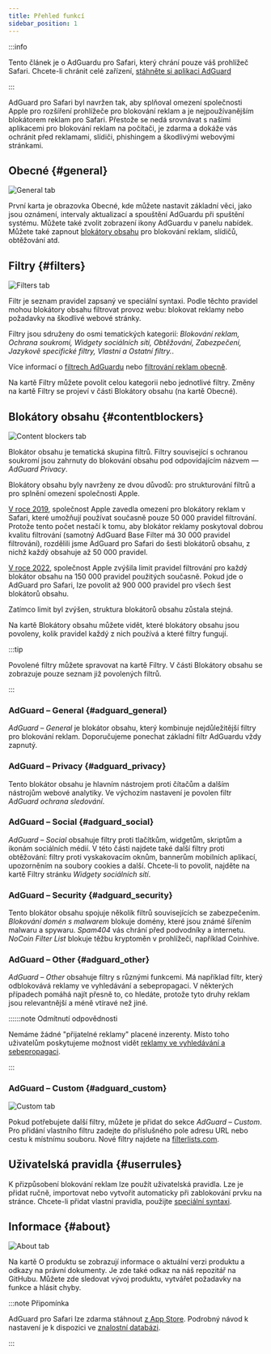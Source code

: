 ```yaml
---
title: Přehled funkcí
sidebar_position: 1
---
```


:::info

Tento článek je o AdGuardu pro Safari, který chrání pouze váš prohlížeč Safari. Chcete-li chránit celé zařízení, [stáhněte si aplikaci AdGuard](https://agrd.io/download-kb-adblock)

:::

AdGuard pro Safari byl navržen tak, aby splňoval omezení společnosti Apple pro rozšíření prohlížeče pro blokování reklam a je nejpoužívanějším blokátorem reklam pro Safari. Přestože se nedá srovnávat s našimi aplikacemi pro blokování reklam na počítači, je zdarma a dokáže vás ochránit před reklamami, slídiči, phishingem a škodlivými webovými stránkami.

## Obecné {#general}

![General tab](https://cdn.adtidy.org/public/Adguard/Blog/AG_for_Safari_in-depth_review/General.png)

První karta je obrazovka Obecné, kde můžete nastavit základní věci, jako jsou oznámení, intervaly aktualizací a spouštění AdGuardu při spuštění systému. Můžete také zvolit zobrazení ikony AdGuardu v panelu nabídek. Můžete také zapnout [blokátory obsahu](#contentblockers) pro blokování reklam, slídičů, obtěžování atd.

## Filtry {#filters}

![Filters tab](https://cdn.adtidy.org/public/Adguard/Blog/AG_for_Safari_in-depth_review/Filters.png)

Filtr je seznam pravidel zapsaný ve speciální syntaxi. Podle těchto pravidel mohou blokátory obsahu filtrovat provoz webu: blokovat reklamy nebo požadavky na škodlivé webové stránky.

Filtry jsou sdruženy do osmi tematických kategorií: *Blokování reklam, Ochrana soukromí, Widgety sociálních sítí, Obtěžování, Zabezpečení, Jazykově specifické filtry, Vlastní a Ostatní filtry.*.

Více informací o [filtrech AdGuardu](/general/ad-filtering/adguard-filters) nebo [filtrování reklam obecně](/general/ad-filtering/how-ad-blocking-works).

Na kartě Filtry můžete povolit celou kategorii nebo jednotlivé filtry. Změny na kartě Filtry se projeví v části Blokátory obsahu (na kartě Obecné).

## Blokátory obsahu {#contentblockers}

![Content blockers tab](https://cdn.adtidy.org/public/Adguard/Blog/AG_for_Safari_in-depth_review/Contentblockers.png)

Blokátor obsahu je tematická skupina filtrů. Filtry související s ochranou soukromí jsou zahrnuty do blokování obsahu pod odpovídajícím názvem — *AdGuard Privacy*.

Blokátory obsahu byly navrženy ze dvou důvodů: pro strukturování filtrů a pro splnění omezení společnosti Apple.

[V roce 2019](https://adguard.com/en/blog/adguard-safari-1-5.html), společnost Apple zavedla omezení pro blokátory reklam v Safari, které umožňují používat současně pouze 50 000 pravidel filtrování. Protože tento počet nestačí k tomu, aby blokátor reklamy poskytoval dobrou kvalitu filtrování (samotný AdGuard Base Filter má 30 000 pravidel filtrování), rozdělili jsme AdGuard pro Safari do šesti blokátorů obsahu, z nichž každý obsahuje až 50 000 pravidel.

[V roce 2022](https://adguard.com/en/blog/adguard-for-safari-1-11.html), společnost Apple zvýšila limit pravidel filtrování pro každý blokátor obsahu na 150 000 pravidel použitých současně. Pokud jde o AdGuard pro Safari, lze povolit až 900 000 pravidel pro všech šest blokátorů obsahu.

Zatímco limit byl zvýšen, struktura blokátorů obsahu zůstala stejná.

Na kartě Blokátory obsahu můžete vidět, které blokátory obsahu jsou povoleny, kolik pravidel každý z nich používá a které filtry fungují.

:::tip

Povolené filtry můžete spravovat na kartě Filtry. V části Blokátory obsahu se zobrazuje pouze seznam již povolených filtrů.

:::

### AdGuard – General {#adguard_general}

*AdGuard – General* je blokátor obsahu, který kombinuje nejdůležitější filtry pro blokování reklam. Doporučujeme ponechat základní filtr AdGuardu vždy zapnutý.

### AdGuard – Privacy {#adguard_privacy}

Tento blokátor obsahu je hlavním nástrojem proti čítačům a dalším nástrojům webové analytiky. Ve výchozím nastavení je povolen filtr *AdGuard ochrana sledování*.

### AdGuard – Social {#adguard_social}

*AdGuard – Social* obsahuje filtry proti tlačítkům, widgetům, skriptům a ikonám sociálních médií. V této části najdete také další filtry proti obtěžování: filtry proti vyskakovacím oknům, bannerům mobilních aplikací, upozorněním na soubory cookies a další. Chcete-li to povolit, najděte na kartě Filtry stránku *Widgety sociálních sítí*.

### AdGuard – Security {#adguard_security}

Tento blokátor obsahu spojuje několik filtrů souvisejících se zabezpečením. *Blokování domén s malwarem* blokuje domény, které jsou známé šířením malwaru a spywaru. *Spam404* vás chrání před podvodníky a internetu. *NoCoin Filter List* blokuje těžbu kryptoměn v prohlížeči, například Coinhive.

### AdGuard – Other {#adguard_other}

*AdGuard – Other* obsahuje filtry s různými funkcemi. Má například filtr, který odblokovává reklamy ve vyhledávání a sebepropagaci. V některých případech pomáhá najít přesně to, co hledáte, protože tyto druhy reklam jsou relevantnější a méně vtíravé než jiné.

::::::note Odmítnutí odpovědnosti

Nemáme žádné "přijatelné reklamy" placené inzerenty. Místo toho uživatelům poskytujeme možnost vidět [reklamy ve vyhledávání a sebepropagaci](/general/ad-filtering/search-ads).

:::

### AdGuard – Custom {#adguard_custom}

![Custom tab](https://cdn.adtidy.org/public/Adguard/Blog/AG_for_Safari_in-depth_review/AGCustom.png)

Pokud potřebujete další filtry, můžete je přidat do sekce *AdGuard – Custom*. Pro přidání vlastního filtru zadejte do příslušného pole adresu URL nebo cestu k místnímu souboru. Nové filtry najdete na [filterlists.com](https://filterlists.com/).

## Uživatelská pravidla {#userrules}

K přizpůsobení blokování reklam lze použít uživatelská pravidla. Lze je přidat ručně, importovat nebo vytvořit automaticky při zablokování prvku na stránce. Chcete-li přidat vlastní pravidla, použijte [speciální syntaxi](/general/ad-filtering/create-own-filters).

## Informace {#about}

![About tab](https://cdn.adtidy.org/public/Adguard/Blog/AG_for_Safari_in-depth_review/About.png)

Na kartě O produktu se zobrazují informace o aktuální verzi produktu a odkazy na právní dokumenty. Je zde také odkaz na náš repozitář na GitHubu. Můžete zde sledovat vývoj produktu, vytvářet požadavky na funkce a hlásit chyby.

:::note Připomínka

AdGuard pro Safari lze zdarma stáhnout [z App Store](https://apps.apple.com/app/adguard-for-safari/id1440147259). Podrobný návod k nastavení je k dispozici ve [znalostní databázi](../installation).

:::

